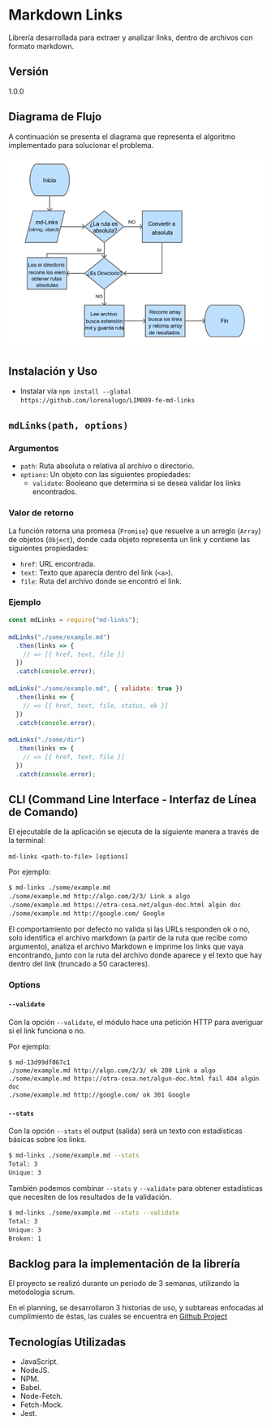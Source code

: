 # Markdown Links

Librería desarrollada para extraer y analizar links, dentro de archivos con formato markdown.

## Versión

1.0.0

## Diagrama de Flujo

A continuación se presenta el diagrama que representa el algoritmo implementado para solucionar el problema.

![Diagrama de flujo](diagrama-de-flujo.png)

## Instalación y Uso

- Instalar vía `npm install --global https://github.com/lorenalugo/LIM009-fe-md-links`

## `mdLinks(path, options)`

### Argumentos

- `path`: Ruta absoluta o relativa al archivo o directorio.
- `options`: Un objeto con las siguientes propiedades:
  * `validate`: Booleano que determina si se desea validar los links
    encontrados.

### Valor de retorno

La función retorna una promesa (`Promise`) que resuelve a un arreglo
(`Array`) de objetos (`Object`), donde cada objeto representa un link y contiene
las siguientes propiedades:

- `href`: URL encontrada.
- `text`: Texto que aparecía dentro del link (`<a>`).
- `file`: Ruta del archivo donde se encontró el link.

### Ejemplo

```js
const mdLinks = require("md-links");

mdLinks("./some/example.md")
  .then(links => {
    // => [{ href, text, file }]
  })
  .catch(console.error);

mdLinks("./some/example.md", { validate: true })
  .then(links => {
    // => [{ href, text, file, status, ok }]
  })
  .catch(console.error);

mdLinks("./some/dir")
  .then(links => {
    // => [{ href, text, file }]
  })
  .catch(console.error);
```

## CLI (Command Line Interface - Interfaz de Línea de Comando)

El ejecutable de la aplicación se ejecuta de la siguiente
manera a través de la terminal:

`md-links <path-to-file> [options]`

Por ejemplo:

```sh
$ md-links ./some/example.md
./some/example.md http://algo.com/2/3/ Link a algo
./some/example.md https://otra-cosa.net/algun-doc.html algún doc
./some/example.md http://google.com/ Google
```

El comportamiento por defecto no valida si las URLs responden ok o no,
solo identifica el archivo markdown (a partir de la ruta que recibe como
argumento), analiza el archivo Markdown e imprime los links que vaya
encontrando, junto con la ruta del archivo donde aparece y el texto
que hay dentro del link (truncado a 50 caracteres).

### Options

#### `--validate`

Con la opción `--validate`, el módulo hace una petición HTTP para
averiguar si el link funciona o no. 

Por ejemplo:

```sh13d99df067c1
$ md-13d99df067c1
./some/example.md http://algo.com/2/3/ ok 200 Link a algo
./some/example.md https://otra-cosa.net/algun-doc.html fail 404 algún doc
./some/example.md http://google.com/ ok 301 Google
```

#### `--stats`

Con la opción `--stats` el output (salida) será un texto con estadísticas
básicas sobre los links.

```sh
$ md-links ./some/example.md --stats
Total: 3
Unique: 3
```

También podemos combinar `--stats` y `--validate` para obtener estadísticas que
necesiten de los resultados de la validación.

```sh
$ md-links ./some/example.md --stats --validate
Total: 3
Unique: 3
Broken: 1
```

## Backlog para la implementación de la librería

El proyecto se realizó durante un periodo de 3 semanas, utilizando la metodología scrum.

En el planning, se desarrollaron 3 historias de uso, y subtareas enfocadas al cumplimiento de éstas, las cuales se encuentra en [Github Project](https://github.com/lorenalugo/LIM009-fe-md-links/projects/1)

## Tecnologías Utilizadas

- JavaScript.
- NodeJS.
- NPM.
- Babel.
- Node-Fetch.
- Fetch-Mock.
- Jest.